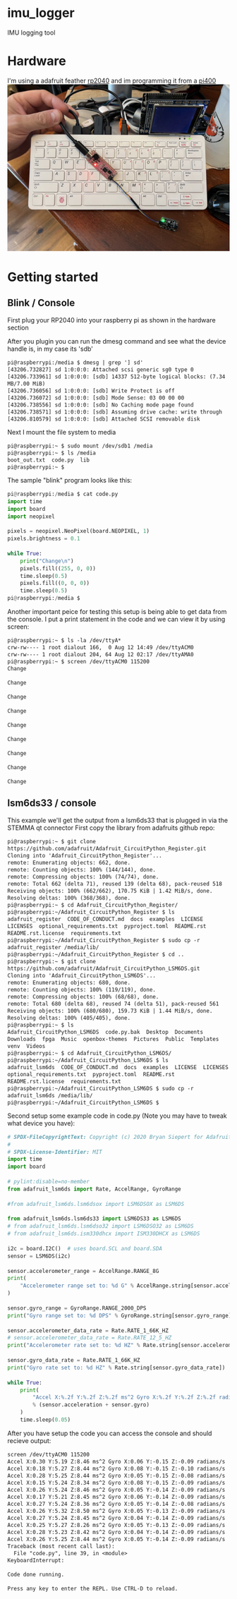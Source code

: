 # imu_logger
IMU logging tool

# Hardware
I'm using a adafruit feather [rp2040](https://www.adafruit.com/product/4884) and im programming it from a [pi400](https://www.adafruit.com/product/4795)
![hardware setup](images/hardware_setup.jpg)

# Getting started
## Blink / Console
First plug your RP2040 into your raspberry pi as shown in the hardware section

After you plugin you can run the dmesg command and see what the device handle is, in my case its 'sdb'
```shell
pi@raspberrypi:/media $ dmesg | grep '] sd'
[43206.732827] sd 1:0:0:0: Attached scsi generic sg0 type 0
[43206.733961] sd 1:0:0:0: [sdb] 14337 512-byte logical blocks: (7.34 MB/7.00 MiB)
[43206.736056] sd 1:0:0:0: [sdb] Write Protect is off
[43206.736072] sd 1:0:0:0: [sdb] Mode Sense: 03 00 00 00
[43206.738556] sd 1:0:0:0: [sdb] No Caching mode page found
[43206.738571] sd 1:0:0:0: [sdb] Assuming drive cache: write through
[43206.810579] sd 1:0:0:0: [sdb] Attached SCSI removable disk
```

Next I mount the file system to media
```shell
pi@raspberrypi:~ $ sudo mount /dev/sdb1 /media
pi@raspberrypi:~ $ ls /media
boot_out.txt  code.py  lib
pi@raspberrypi:~ $
```

The sample "blink" program looks like this:
```python
pi@raspberrypi:/media $ cat code.py
import time
import board
import neopixel

pixels = neopixel.NeoPixel(board.NEOPIXEL, 1)
pixels.brightness = 0.1

while True:
    print("Change\n")
    pixels.fill((255, 0, 0))
    time.sleep(0.5)
    pixels.fill((0, 0, 0))
    time.sleep(0.5)
pi@raspberrypi:/media $
```

Another important peice for testing this setup is being able to get data from the console.  I put a print statement in the code and we can view it by using screen:
```
pi@raspberrypi:~ $ ls -la /dev/ttyA*
crw-rw---- 1 root dialout 166,  0 Aug 12 14:49 /dev/ttyACM0
crw-rw---- 1 root dialout 204, 64 Aug 12 02:17 /dev/ttyAMA0
pi@raspberrypi:~ $ screen /dev/ttyACM0 115200
Change

Change

Change

Change

Change

Change

Change

Change

Change
```

## lsm6ds33 / console
This example we'll get the output from a lsm6ds33 that is plugged in via the STEMMA qt connector
First copy the library from adafruits github repo:
```
pi@raspberrypi:~ $ git clone https://github.com/adafruit/Adafruit_CircuitPython_Register.git
Cloning into 'Adafruit_CircuitPython_Register'...
remote: Enumerating objects: 662, done.
remote: Counting objects: 100% (144/144), done.
remote: Compressing objects: 100% (74/74), done.
remote: Total 662 (delta 71), reused 139 (delta 68), pack-reused 518
Receiving objects: 100% (662/662), 170.75 KiB | 1.42 MiB/s, done.
Resolving deltas: 100% (368/368), done.
pi@raspberrypi:~ $ cd Adafruit_CircuitPython_Register/
pi@raspberrypi:~/Adafruit_CircuitPython_Register $ ls
adafruit_register  CODE_OF_CONDUCT.md  docs  examples  LICENSE  LICENSES  optional_requirements.txt  pyproject.toml  README.rst  README.rst.license  requirements.txt
pi@raspberrypi:~/Adafruit_CircuitPython_Register $ sudo cp -r adafruit_register /media/lib/
pi@raspberrypi:~/Adafruit_CircuitPython_Register $ cd ..
pi@raspberrypi:~ $ git clone https://github.com/adafruit/Adafruit_CircuitPython_LSM6DS.git
Cloning into 'Adafruit_CircuitPython_LSM6DS'...
remote: Enumerating objects: 680, done.
remote: Counting objects: 100% (119/119), done.
remote: Compressing objects: 100% (68/68), done.
remote: Total 680 (delta 68), reused 74 (delta 51), pack-reused 561
Receiving objects: 100% (680/680), 159.73 KiB | 1.44 MiB/s, done.
Resolving deltas: 100% (405/405), done.
pi@raspberrypi:~ $ ls
Adafruit_CircuitPython_LSM6DS  code.py.bak  Desktop  Documents  Downloads  fpga  Music  openbox-themes  Pictures  Public  Templates  venv  Videos
pi@raspberrypi:~ $ cd Adafruit_CircuitPython_LSM6DS/
pi@raspberrypi:~/Adafruit_CircuitPython_LSM6DS $ ls
adafruit_lsm6ds  CODE_OF_CONDUCT.md  docs  examples  LICENSE  LICENSES  optional_requirements.txt  pyproject.toml  README.rst  README.rst.license  requirements.txt
pi@raspberrypi:~/Adafruit_CircuitPython_LSM6DS $ sudo cp -r adafruit_lsm6ds /media/lib/
pi@raspberrypi:~/Adafruit_CircuitPython_LSM6DS $
```

Second setup some example code in code.py (Note you may have to tweak what device you have):
```python
# SPDX-FileCopyrightText: Copyright (c) 2020 Bryan Siepert for Adafruit Industries
#
# SPDX-License-Identifier: MIT
import time
import board

# pylint:disable=no-member
from adafruit_lsm6ds import Rate, AccelRange, GyroRange

#from adafruit_lsm6ds.lsm6dsox import LSM6DSOX as LSM6DS

from adafruit_lsm6ds.lsm6ds33 import LSM6DS33 as LSM6DS
# from adafruit_lsm6ds.lsm6dso32 import LSM6DSO32 as LSM6DS
# from adafruit_lsm6ds.ism330dhcx import ISM330DHCX as LSM6DS

i2c = board.I2C()  # uses board.SCL and board.SDA
sensor = LSM6DS(i2c)

sensor.accelerometer_range = AccelRange.RANGE_8G
print(
    "Accelerometer range set to: %d G" % AccelRange.string[sensor.accelerometer_range]
)

sensor.gyro_range = GyroRange.RANGE_2000_DPS
print("Gyro range set to: %d DPS" % GyroRange.string[sensor.gyro_range])

sensor.accelerometer_data_rate = Rate.RATE_1_66K_HZ
# sensor.accelerometer_data_rate = Rate.RATE_12_5_HZ
print("Accelerometer rate set to: %d HZ" % Rate.string[sensor.accelerometer_data_rate])

sensor.gyro_data_rate = Rate.RATE_1_66K_HZ
print("Gyro rate set to: %d HZ" % Rate.string[sensor.gyro_data_rate])

while True:
    print(
        "Accel X:%.2f Y:%.2f Z:%.2f ms^2 Gyro X:%.2f Y:%.2f Z:%.2f radians/s"
        % (sensor.acceleration + sensor.gyro)
    )
    time.sleep(0.05)
```

After you have setup the code you can access the console and should recieve output:
```
screen /dev/ttyACM0 115200
Accel X:0.30 Y:5.19 Z:8.46 ms^2 Gyro X:0.06 Y:-0.15 Z:-0.09 radians/s
Accel X:0.18 Y:5.27 Z:8.44 ms^2 Gyro X:0.08 Y:-0.15 Z:-0.10 radians/s
Accel X:0.28 Y:5.25 Z:8.44 ms^2 Gyro X:0.05 Y:-0.15 Z:-0.08 radians/s
Accel X:0.15 Y:5.24 Z:8.34 ms^2 Gyro X:0.08 Y:-0.15 Z:-0.09 radians/s
Accel X:0.26 Y:5.24 Z:8.46 ms^2 Gyro X:0.05 Y:-0.14 Z:-0.09 radians/s
Accel X:0.17 Y:5.21 Z:8.45 ms^2 Gyro X:0.06 Y:-0.14 Z:-0.09 radians/s
Accel X:0.27 Y:5.24 Z:8.36 ms^2 Gyro X:0.05 Y:-0.14 Z:-0.08 radians/s
Accel X:0.26 Y:5.32 Z:8.50 ms^2 Gyro X:0.05 Y:-0.13 Z:-0.09 radians/s
Accel X:0.27 Y:5.24 Z:8.45 ms^2 Gyro X:0.04 Y:-0.14 Z:-0.09 radians/s
Accel X:0.25 Y:5.27 Z:8.26 ms^2 Gyro X:0.05 Y:-0.13 Z:-0.09 radians/s
Accel X:0.28 Y:5.23 Z:8.42 ms^2 Gyro X:0.04 Y:-0.14 Z:-0.09 radians/s
Accel X:0.26 Y:5.25 Z:8.44 ms^2 Gyro X:0.05 Y:-0.14 Z:-0.09 radians/s
Traceback (most recent call last):
  File "code.py", line 39, in <module>
KeyboardInterrupt:

Code done running.

Press any key to enter the REPL. Use CTRL-D to reload.
```